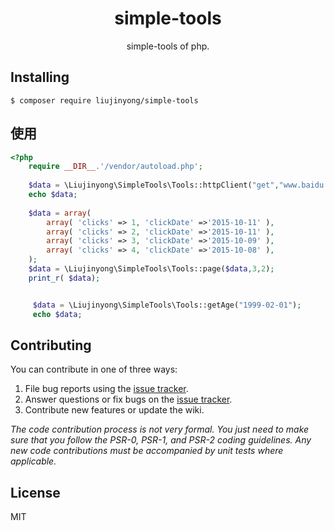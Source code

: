 <h1 align="center"> simple-tools </h1>

<p align="center"> simple-tools of php.</p>


## Installing

```shell
$ composer require liujinyong/simple-tools 
```

## 使用

```php
<?php
    require __DIR__.'/vendor/autoload.php';
    
    $data = \Liujinyong\SimpleTools\Tools::httpClient("get","www.baidu.com");
    echo $data;
    
    $data = array(
        array( 'clicks' => 1, 'clickDate' =>'2015-10-11' ),
        array( 'clicks' => 2, 'clickDate' =>'2015-10-11' ),
        array( 'clicks' => 3, 'clickDate' =>'2015-10-09' ),
        array( 'clicks' => 4, 'clickDate' =>'2015-10-08' ),
    );
    $data = \Liujinyong\SimpleTools\Tools::page($data,3,2);
    print_r( $data);


     $data = \Liujinyong\SimpleTools\Tools::getAge("1999-02-01");
     echo $data;

```



## Contributing

You can contribute in one of three ways:

1. File bug reports using the [issue tracker](https://github.com/liujinyong/simple-tools/issues).
2. Answer questions or fix bugs on the [issue tracker](https://github.com/liujinyong/simple-tools/issues).
3. Contribute new features or update the wiki.

_The code contribution process is not very formal. You just need to make sure that you follow the PSR-0, PSR-1, and PSR-2 coding guidelines. Any new code contributions must be accompanied by unit tests where applicable._

## License

MIT